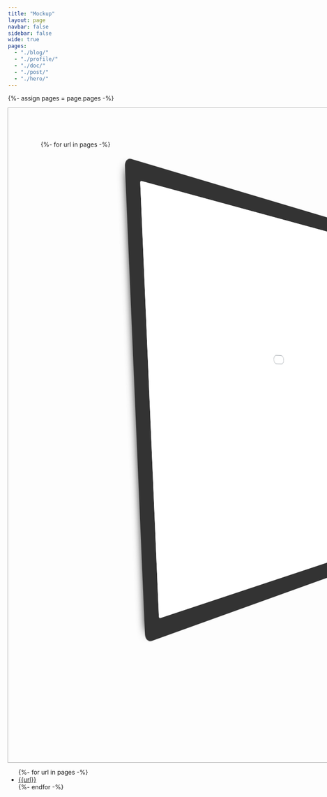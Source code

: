 ```yaml
---
title: "Mockup"
layout: page
navbar: false
sidebar: false
wide: true
pages:
  - "./blog/"
  - "./profile/"
  - "./doc/"
  - "./post/"
  - "./hero/"
---
```


{%- assign pages = page.pages -%}

<div class="mockup">
  {%- for url in pages -%}
    <div class="page">
      <iframe src="{{url}}" scrolling="no"></iframe>
    </div>
  {%- endfor -%}
</div>

<ul>
  {%- for url in pages -%}
    <li><a href="{{url}}">{{url}}</a></li>
  {%- endfor -%}
</ul>

<style>

  .mockup {
    --canvas-width: 2400px;
    --canvas-height: 1200px;
    --frame-width: 1280px;
    --frame-height: 720px;
    --count: {{pages.size}};

    width: calc(var(--canvas-width) * (40 / 1280 * 2 + 1));
    height: calc(var(--canvas-height) * (40 / 640 * 2 + 1));
    overflow: hidden;
    outline: 1px solid #aaa;
    display: flex;
    flex-direction: row;

    padding: calc( var(--canvas-height) * 40 / 640 ) calc( var(--canvas-width) * 40 / 1280 );
  }

  .page {
    width: calc( 100% / var(--count) * .8);
  }

  iframe {
    width: var(--frame-width);
    height: var(--frame-height);
    transform:
      perspective(1920px)
      rotateX(5deg)
      rotateY(58deg)
      rotateZ(-5deg)
      translate3d(0px,0px,1px)
      ;
    pointer-events: none;
    border-radius: 4px;
    border: none;
    box-shadow:
      0 0 0 1px #666,
      -4px 4px 8px 4px #3333
      ;
    background: white;
    margin-top: 220px;
    margin-left: -80px;
  }

  .page:first-child iframe {
    box-shadow:
      0 0 0 32px #333,
      -16px 0px 16px 16px #333
      ;
  }

</style>
